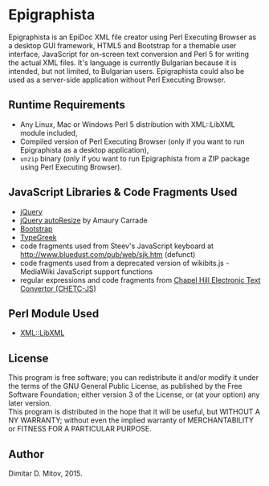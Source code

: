 
Epigraphista
==================================

Epigraphista is an EpiDoc XML file creator using Perl Executing Browser as a desktop GUI framework, HTML5 and Bootstrap for a themable user interface, JavaScript for on-screen text conversion and Perl 5 for writing the actual XML files. It's language is currently Bulgarian because it is intended, but not limited, to Bulgarian users. Epigraphista could also be used as a server-side application without Perl Executing Browser.
  
## Runtime Requirements
  
* Any Linux, Mac or Windows Perl 5 distribution with XML::LibXML module included,
* Compiled version of Perl Executing Browser
(only if you want to run Epigraphista as a desktop application),
* ```unzip``` binary
(only if you want to run Epigraphista from a ZIP package using Perl Executing Browser).
  
## JavaScript Libraries & Code Fragments Used
* [jQuery](https://jquery.com/)
* [jQuery autoResize](http://amaury.carrade.eu/projects/jquery/autoResize.html) by Amaury Carrade
* [Bootstrap](http://getbootstrap.com/)
* [TypeGreek](http://www.typegreek.com/)
* code fragments used from Steev's JavaScript keyboard at http://www.bluedust.com/pub/web/sjk.htm (defunct)
* code fragments used from a deprecated version of wikibits.js - MediaWiki JavaScript support functions
* regular expressions and code fragments from [Chapel Hill Electronic Text Convertor (CHETC-JS)](http://epidoc.cvs.sourceforge.net/epidoc/chetc-js/)
  
## Perl Module Used
* [XML::LibXML](https://metacpan.org/pod/distribution/XML-LibXML/LibXML.pod)
  
## License
  
This program is free software;
you can redistribute it and/or modify it under the terms of the GNU General Public License,
as published by the Free Software Foundation; either version 3 of the License,
or (at your option) any later version.  
This program is distributed in the hope that it will be useful, but WITHOUT A NY WARRANTY;
without even the implied warranty of MERCHANTABILITY or FITNESS FOR A PARTICULAR PURPOSE.
  
## Author
  
Dimitar D. Mitov, 2015.
